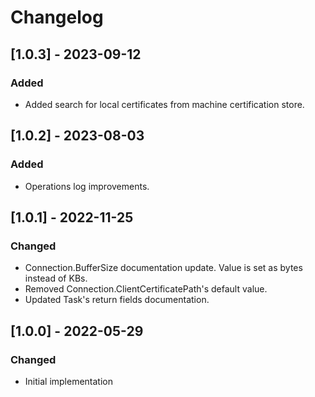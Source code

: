 # Changelog

## [1.0.3] - 2023-09-12
### Added
- Added search for local certificates from machine certification store.

## [1.0.2] - 2023-08-03
### Added
- Operations log improvements.

## [1.0.1] - 2022-11-25
### Changed
- Connection.BufferSize documentation update. Value is set as bytes instead of KBs.
- Removed Connection.ClientCertificatePath's default value.
- Updated Task's return fields documentation.

## [1.0.0] - 2022-05-29
### Changed
- Initial implementation
